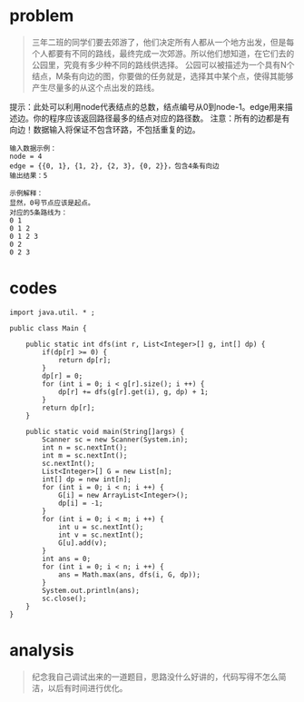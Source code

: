 # problem
>三年二班的同学们要去郊游了，他们决定所有人都从一个地方出发，但是每个人都要有不同的路线，最终完成一次郊游。所以他们想知道，在它们去的公园里，究竟有多少种不同的路线供选择。
公园可以被描述为一个具有N个结点，M条有向边的图，你要做的任务就是，选择其中某个点，使得其能够产生尽量多的从这个点出发的路线。

提示：此处可以利用node代表结点的总数，结点编号从0到node-1。edge用来描述边。你的程序应该返回路径最多的结点对应的路径数。
注意：所有的边都是有向边！数据输入将保证不包含环路，不包括重复的边。

```
输入数据示例：
node = 4
edge = {{0, 1}, {1, 2}, {2, 3}, {0, 2}}，包含4条有向边
输出结果：5

示例解释：
显然，0号节点应该是起点。
对应的5条路线为：
0 1
0 1 2
0 1 2 3
0 2
0 2 3

```
# codes
```
import java.util. * ;

public class Main {
	
	public static int dfs(int r, List<Integer>[] g, int[] dp) {
		if(dp[r] >= 0) {
			return dp[r];
		}
		dp[r] = 0;
		for (int i = 0; i < g[r].size(); i ++) {
			dp[r] += dfs(g[r].get(i), g, dp) + 1;
		}
		return dp[r];
	}

	public static void main(String[]args) {
		Scanner sc = new Scanner(System.in);
		int n = sc.nextInt();
		int m = sc.nextInt();
		sc.nextInt();
		List<Integer>[] G = new List[n];
		int[] dp = new int[n]; 
		for (int i = 0; i < n; i ++) {
			G[i] = new ArrayList<Integer>();
			dp[i] = -1;
		}
		for (int i = 0; i < m; i ++) {
			int u = sc.nextInt();
			int v = sc.nextInt();
			G[u].add(v);
		}
		int ans = 0;
		for (int i = 0; i < n; i ++) {
			ans = Math.max(ans, dfs(i, G, dp));
		}
		System.out.println(ans);
		sc.close();
	}
}
```

# analysis
>纪念我自己调试出来的一道题目，思路没什么好讲的，代码写得不怎么简洁，以后有时间进行优化。